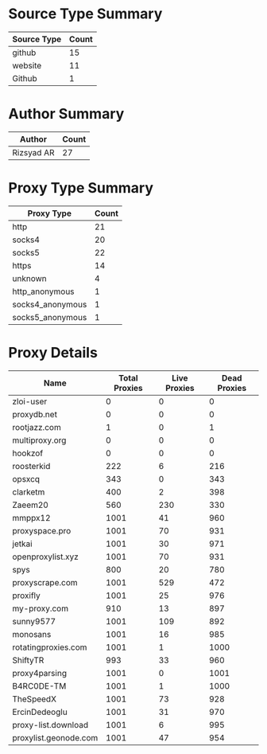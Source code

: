 # Source Type Summary

| Source Type | Count |
|-------------|-------|
| github | 15 |
| website | 11 |
| Github | 1 |


# Author Summary

| Author | Count |
|--------|-------|
| Rizsyad AR | 27 |


# Proxy Type Summary

| Proxy Type | Count |
|------------|-------|
| http | 21 |
| socks4 | 20 |
| socks5 | 22 |
| https | 14 |
| unknown | 4 |
| http_anonymous | 1 |
| socks4_anonymous | 1 |
| socks5_anonymous | 1 |


# Proxy Details

| Name | Total Proxies | Live Proxies | Dead Proxies |
|------|---------------|--------------|---------------|
| zloi-user | 0 | 0 | 0 |
| proxydb.net | 0 | 0 | 0 |
| rootjazz.com | 1 | 0 | 1 |
| multiproxy.org | 0 | 0 | 0 |
| hookzof | 0 | 0 | 0 |
| roosterkid | 222 | 6 | 216 |
| opsxcq | 343 | 0 | 343 |
| clarketm | 400 | 2 | 398 |
| Zaeem20 | 560 | 230 | 330 |
| mmppx12 | 1001 | 41 | 960 |
| proxyspace.pro | 1001 | 70 | 931 |
| jetkai | 1001 | 30 | 971 |
| openproxylist.xyz | 1001 | 70 | 931 |
| spys | 800 | 20 | 780 |
| proxyscrape.com | 1001 | 529 | 472 |
| proxifly | 1001 | 25 | 976 |
| my-proxy.com | 910 | 13 | 897 |
| sunny9577 | 1001 | 109 | 892 |
| monosans | 1001 | 16 | 985 |
| rotatingproxies.com | 1001 | 1 | 1000 |
| ShiftyTR | 993 | 33 | 960 |
| proxy4parsing | 1001 | 0 | 1001 |
| B4RC0DE-TM | 1001 | 1 | 1000 |
| TheSpeedX | 1001 | 73 | 928 |
| ErcinDedeoglu | 1001 | 31 | 970 |
| proxy-list.download | 1001 | 6 | 995 |
| proxylist.geonode.com | 1001 | 47 | 954 |
